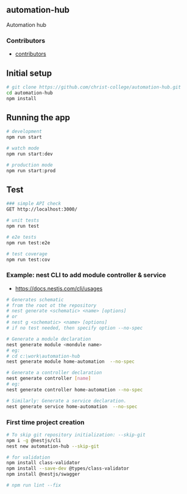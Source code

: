 ## automation-hub
Automation hub

### Contributors
- [contributors](./contributors.md)

## Initial setup

```bash
# git clone https://github.com/christ-college/automation-hub.git
cd automation-hub
npm install
```

## Running the app

```bash
# development
npm run start

# watch mode
npm run start:dev

# production mode
npm run start:prod
```

## Test

```bash
### simple API check
GET http://localhost:3000/

# unit tests
npm run test

# e2e tests
npm run test:e2e

# test coverage
npm run test:cov
```

### Example: nest CLI to add module controller & service
- https://docs.nestjs.com/cli/usages
```bash
# Generates schematic
# from the root ot the repository
# nest generate <schematic> <name> [options]
# or
# nest g <schematic> <name> [options]
# if no test needed, then specify option --no-spec

# Generate a module declaration
nest generate module <mondule name>
# eg:
# cd c:\work\automation-hub
nest generate module home-automation  --no-spec

# Generate a controller declaration
nest generate controller [name]
# eg:
nest generate controller home-automation --no-spec

# Similarly: Generate a service declaration.
nest generate service home-automation  --no-spec
```


### First time project creation
```bash
# To skip git repository initialization: --skip-git
npm i -g @nestjs/cli
nest new automation-hub --skip-git

# for validation
npm install class-validator
npm install --save-dev @types/class-validator
npm install @nestjs/swagger

# npm run lint --fix
```